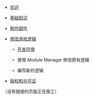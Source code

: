 - [欢迎](https://github.com/NKID00/GuideToKSPModMaking/wiki)

- [基础知识](https://github.com/NKID00/GuideToKSPModMaking/wiki/基础知识)

- [制作部件](https://github.com/NKID00/GuideToKSPModMaking/wiki/制作部件)

- [修改游戏逻辑](https://github.com/NKID00/GuideToKSPModMaking/wiki/修改游戏逻辑)

  - [开发环境](https://github.com/NKID00/GuideToKSPModMaking/wiki/开发环境)

  - 使用 Module Manager 修改原有逻辑
  
  - 编写新的逻辑

- [版权和许可证](./版权和许可证)

（没有链接的页面正在施工）
